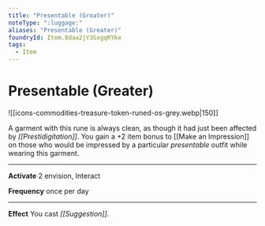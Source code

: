 ```yaml
---
title: "Presentable (Greater)"
noteType: ":luggage:"
aliases: "Presentable (Greater)"
foundryId: Item.8daa2jY3GxgqRYke
tags:
  - Item
---
```


# Presentable (Greater)
![[icons-commodities-treasure-token-runed-os-grey.webp|150]]

A garment with this rune is always clean, as though it had just been affected by _[[Prestidigitation]]_. You gain a +2 item bonus to [[Make an Impression]] on those who would be impressed by a particular _presentable_ outfit while wearing this garment.

* * *

**Activate** 2 envision, Interact

**Frequency** once per day

* * *

**Effect** You cast _[[Suggestion]]_.
